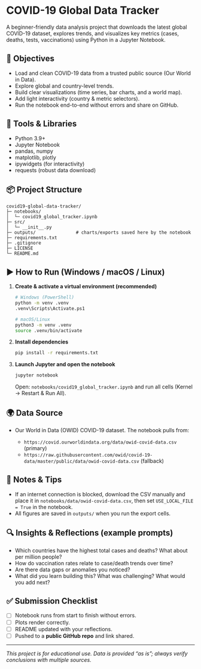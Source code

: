 # COVID-19 Global Data Tracker

A beginner-friendly data analysis project that downloads the latest global COVID-19 dataset, explores trends, and visualizes key metrics (cases, deaths, tests, vaccinations) using Python in a Jupyter Notebook.

## 🎯 Objectives

* Load and clean COVID-19 data from a trusted public source (Our World in Data).
* Explore global and country-level trends.
* Build clear visualizations (time series, bar charts, and a world map).
* Add light interactivity (country & metric selectors).
* Run the notebook end-to-end without errors and share on GitHub.

## 🧰 Tools & Libraries

* Python 3.9+
* Jupyter Notebook
* pandas, numpy
* matplotlib, plotly
* ipywidgets (for interactivity)
* requests (robust data download)

## 📦 Project Structure

```
covid19-global-data-tracker/
├─ notebooks/
│  └─ covid19_global_tracker.ipynb
├─ src/
│  └─ __init__.py
├─ outputs/               # charts/exports saved here by the notebook
├─ requirements.txt
├─ .gitignore
├─ LICENSE
└─ README.md
```

## ▶️ How to Run (Windows / macOS / Linux)

1. **Create & activate a virtual environment (recommended)**

   ```bash
   # Windows (PowerShell)
   python -m venv .venv
   .venv\Scripts\Activate.ps1

   # macOS/Linux
   python3 -m venv .venv
   source .venv/bin/activate
   ```

2. **Install dependencies**

   ```bash
   pip install -r requirements.txt
   ```

3. **Launch Jupyter and open the notebook**

   ```bash
   jupyter notebook
   ```

   Open: `notebooks/covid19_global_tracker.ipynb` and run all cells (Kernel → Restart & Run All).

## 🌍 Data Source

* Our World in Data (OWID) COVID-19 dataset. The notebook pulls from:

  * `https://covid.ourworldindata.org/data/owid-covid-data.csv` (primary)
  * `https://raw.githubusercontent.com/owid/covid-19-data/master/public/data/owid-covid-data.csv` (fallback)

## 📝 Notes & Tips

* If an internet connection is blocked, download the CSV manually and place it in `notebooks/data/owid-covid-data.csv`, then set `USE_LOCAL_FILE = True` in the notebook.
* All figures are saved in `outputs/` when you run the export cells.

## 🔍 Insights & Reflections (example prompts)

* Which countries have the highest total cases and deaths? What about per million people?
* How do vaccination rates relate to case/death trends over time?
* Are there data gaps or anomalies you noticed?
* What did you learn building this? What was challenging? What would you add next?

## ✅ Submission Checklist

* [ ] Notebook runs from start to finish without errors.
* [ ] Plots render correctly.
* [ ] README updated with your reflections.
* [ ] Pushed to a **public GitHub repo** and link shared.

---

*This project is for educational use. Data is provided “as is”; always verify conclusions with multiple sources.*
